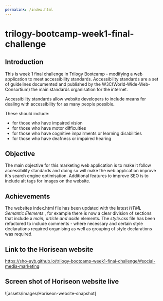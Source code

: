 ```yaml
---
permalink: /index.html
---
```


# trilogy-bootcamp-week1-final-challenge

Introduction
---

This is week 1 final challenge in Trilogy Bootcamp - modifying a web application to meet accessibility standards. 
Accessibility standards are a set of guidelines documented and published by the W3C(World-Wide-Web-Consortium) 
the main standards organisation for the internet. 

Accessibility standards allow website developers to include means for dealing with accessibility for as many people
possible. 

These should include: 

- for those who have impaired vision
- for those who have motor difficulties
- for those who have cognitive impairments or learning disabilities
- for those who have deafness or impaired hearing

Objective
---

The main objective for this marketing web application is to make it follow accessibility standards and doing so 
will make the web application improve it's search engine optimisation. Additional features to improve SEO is to
include alt tags for images on the website. 


Achievements
---
The websites index.html file has been updated with the latest *HTML Semantic Elements* , for example there is now a 
clear division of sections that include a *main, article and aside* elements. The *style.css* file has been 
refactored to include comments - where necessary and certain style declarations required organising as well as 
grouping of style declarations was required. 

Link to the Horisean website
---

https://sho-ayb.github.io/trilogy-bootcamp-week1-final-challenge/#social-media-marketing

Screen shot of Horiseon website live
---

![assets/images/Horiseon-website-snapshot]



 


